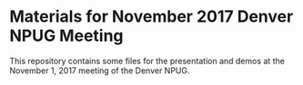 # Materials for November 2017 Denver NPUG Meeting

This repository contains some files for the presentation and demos at the November 1, 2017 meeting of the Denver NPUG.
